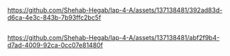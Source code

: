 
https://github.com/Shehab-Hegab/lap-4-A/assets/137138481/392ad83d-d6ca-4e3c-843b-7b93ffc2bc5f

##


https://github.com/Shehab-Hegab/lap-4-A/assets/137138481/abf2f9b4-d7ad-4009-92ca-0cc07e81480f



